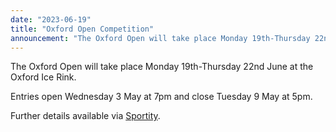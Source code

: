 ```yaml
---
date: "2023-06-19"
title: "Oxford Open Competition"
announcement: "The Oxford Open will take place Monday 19th-Thursday 22nd June the Oxford Ice Rink"
---
```


The Oxford Open will take place Monday 19th-Thursday 22nd June at the Oxford Ice Rink.

Entries open Wednesday 3 May at 7pm and close Tuesday 9 May at 5pm.

Further details available via [Sportity][details].

[details]: https://app-cdn.sportity.com/5d856c84-59ca-4c74-8de6-0c0f618fdaf4/e6cb7523-b964-4310-bed0-66002298aa91_Announcement%20Oxford%20Open%20June%202023_Final%20with%20password%20.pdf?fbclid=IwAR04IbPNPWbPCPAx5lcpLSaWaVFPh8cDbGyvgyfG1E8lVa8RZQzdHGmjR-c